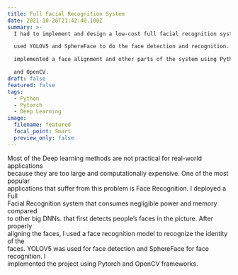 ```yaml
---
title: Full Facial Recognition System
date: 2021-10-26T21:42:40.100Z
summary: >-
  I had to implement and design a low-cost full facial recognition system. I\

  used YOLOV5 and SphereFace to do the face detection and recognition. I also\

  implemented a face alignment and other parts of the system using Python/Pytorch,\

  and OpenCV.
draft: false
featured: false
tags:
  - Python
  - Pytorch
  - Deep Learning
image:
  filename: featured
  focal_point: Smart
  preview_only: false
---
```

Most of the Deep learning methods are not practical for real-world applications\
because they are too large and computationally expensive. One of the most popular\
applications that suffer from this problem is Face Recognition. I deployed a Full\
Facial Recognition system that consumes negligible power and memory compared\
to other big DNNs. that first detects people’s faces in the picture. After properly\
aligning the faces, I used a face recognition model to recognize the identity of the\
faces. YOLOV5 was used for face detection and SphereFace for face recognition. I\
implemented the project using Pytorch and OpenCV frameworks.